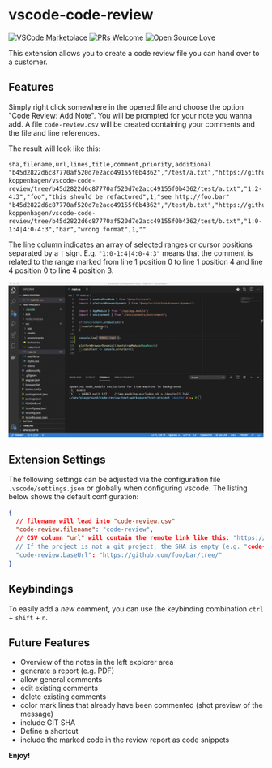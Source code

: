 # vscode-code-review

[![VSCode Marketplace](https://vsmarketplacebadge.apphb.com/version/d-koppenhagen.vscode-code-review.svg)](https://marketplace.visualstudio.com/items?itemName=d-koppenhagen.vscode-code-review)
[![PRs Welcome](https://img.shields.io/badge/PRs-welcome-brightgreen.svg)](http://makeapullrequest.com)
[![Open Source Love](https://badges.frapsoft.com/os/v1/open-source.svg?v=102)](https://github.com/ellerbrock/open-source-badge/)

This extension allows you to create a code review file you can hand over to a customer.

## Features

Simply right click somewhere in the opened file and choose the option "Code Review: Add Note".
You will be prompted for your note you wanna add.
A file `code-review.csv` will be created containing your comments and the file and line references.

The result will look like this:

```csv
sha,filename,url,lines,title,comment,priority,additional
"b45d2822d6c87770af520d7e2acc49155f0b4362","/test/a.txt","https://github.com/d-koppenhagen/vscode-code-review/tree/b45d2822d6c87770af520d7e2acc49155f0b4362/test/a.txt","1:2-4:3","foo","this should be refactored",1,"see http://foo.bar"
"b45d2822d6c87770af520d7e2acc49155f0b4362","/test/b.txt","https://github.com/d-koppenhagen/vscode-code-review/tree/b45d2822d6c87770af520d7e2acc49155f0b4362/test/b.txt","1:0-1:4|4:0-4:3","bar","wrong format",1,""
```

The line column indicates an array of selected ranges or cursor positions separated by a `|` sign.
E.g. `"1:0-1:4|4:0-4:3"` means that the comment is related to the range marked from line 1 position 0 to line 1 position 4 and line 4 position 0 to line 4 position 3.

![Demo](./images/demo.gif)

## Extension Settings

The following settings can be adjusted via the configuration file `.vscode/settings.json` or globally when configuring vscode.
The listing below shows the default configuration:

```json
{
  // filename will lead into "code-review.csv"
  "code-review.filename": "code-review",
  // CSV column "url" will contain the remote link like this: "https://github.com/foo/bar/tree/e023a1831a3d5299407cac4379e83df07b383475/foo/bar.txt
  // If the project is not a git project, the SHA is empty (e.g. "code-review.baseUrl": "https://my-url/" => will become: "https://my-url/foo/bar.txt)
  "code-review.baseUrl": "https://github.com/foo/bar/tree/"
}
```

## Keybindings

To easily add a *new* comment, you can use the keybinding combination `ctrl` + `shift` + `n`.

## Future Features

* Overview of the notes in the left explorer area
* generate a report (e.g. PDF)
* allow general comments
* edit existing comments
* delete existing comments
* color mark lines that already have been commented (shot preview of the message)
* include GIT SHA
* Define a shortcut
* include the marked code in the review report as code snippets


**Enjoy!**
